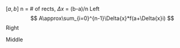 $[a , b]$
n = # of rects,
$\Delta{x}$ = (b-a)/n
Left
$$
A\approx\sum_{i=0}^{n-1}\Delta{x}*f(a+\Delta{x}i)
$$
Right

Middle

